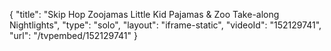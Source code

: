 {
    "title": "Skip Hop Zoojamas Little Kid Pajamas & Zoo Take-along Nightlights",
    "type": "solo",
    "layout": "iframe-static",
    "videoId": "152129741",
    "url": "\/tvpembed\/152129741"
}